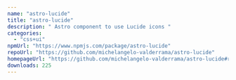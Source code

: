 ```yaml
---
name: "astro-lucide"
title: "astro-lucide"
description: " Astro component to use Lucide icons "
categories:
  - "css+ui"
npmUrl: "https://www.npmjs.com/package/astro-lucide"
repoUrl: "https://github.com/michelangelo-valderrama/astro-lucide"
homepageUrl: "https://github.com/michelangelo-valderrama/astro-lucide#readme"
downloads: 225
---
```

